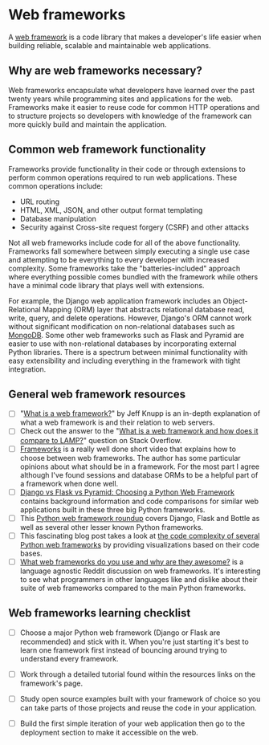 Web frameworks
==============
A [web framework](http://www.fullstackpython.com/web-frameworks.html) is a code library that makes a developer's life easier when building reliable, scalable and maintainable web applications.

Why are web frameworks necessary?
---------------------------------
Web frameworks encapsulate what developers have learned over the past twenty years while programming sites and applications for the web. Frameworks make it easier to reuse code for common HTTP operations and to structure projects so developers with knowledge of the framework can more quickly build and maintain the application.

Common web framework functionality
----------------------------------
Frameworks provide functionality in their code or through extensions to perform common operations required to run web applications. These common operations include:

- URL routing
- HTML, XML, JSON, and other output format templating
- Database manipulation
- Security against Cross-site request forgery (CSRF) and other attacks

Not all web frameworks include code for all of the above functionality. Frameworks fall somewhere between simply executing a single use case and attempting to be everything to every developer with increased complexity. Some frameworks take the "batteries-included" approach where everything possible comes bundled with the framework while others have a minimal code library that plays well with extensions.

For example, the Django web application framework includes an Object-Relational Mapping (ORM) layer that abstracts relational database read, write, query, and delete operations. However, Django's ORM cannot work without significant modification on non-relational databases such as [MongoDB](http://www.mongodb.org). Some other web frameworks such as Flask and Pyramid are easier to use with non-relational databases by incorporating external Python libraries. There is a spectrum between minimal functionality with easy extensibility and including everything in the framework with tight integration.

General web framework resources
-------------------------------
- [ ] "[What is a web framework?](http://www.jeffknupp.com/blog/2014/03/03/what-is-a-web-framework)" by Jeff Knupp is an in-depth explanation of what a web framework is and their relation to web servers.
- [ ] Check out the answer to the "[What is a web framework and how does it compare to LAMP?](http://stackoverflow.com/questions/4507506/what-is-a-web-framework-how-does-it-compare-with-lamp)" question on Stack Overflow.
- [ ] [Frameworks](http://youtu.be/W6KCPXl6Zuc) is a really well done short video that explains how to choose between web frameworks. The author has some particular opinions about what should be in a framework. For the most part I agree although I've found sessions and database ORMs to be a helpful part of a framework when done well.
- [ ] [Django vs Flask vs Pyramid: Choosing a Python Web Framework](https://www.airpair.com/python/posts/django-flask-pyramid) contains background information and code comparisons for similar web applications built in these three big Python frameworks.
- [ ] This [Python web framework roundup](http://www.konstruktor.ee/blog/python-web-framework-roundup/) covers Django, Flask and Bottle as well as several other lesser known Python frameworks.
- [ ] This fascinating blog post takes a look at [the code complexity of several Python web frameworks](http://grokcode.com/864/snakefooding-python-code-for-complexity-visualization) by providing visualizations based on their code bases.
- [ ] [What web frameworks do you use and why are they awesome?](http://www.reddit.com/r/webdev/comments/2les4x/what_frameworks_do_you_use_and_why_are_they) is a language agnostic Reddit discussion on web frameworks. It's interesting to see what programmers in other languages like and dislike about their suite of web frameworks compared to the main Python frameworks.

Web frameworks learning checklist
---------------------------------
- [ ] Choose a major Python web framework (Django or Flask are recommended) and stick with it. When you're just starting it's best to learn one framework first instead of bouncing around trying to understand every framework.
- [ ] Work through a detailed tutorial found within the resources links on the framework's page.
- [ ] Study open source examples built with your framework of choice so you can take parts of those projects and reuse the code in your application.
- [ ] Build the first simple iteration of your web application then go to the deployment section to make it accessible on the web.

